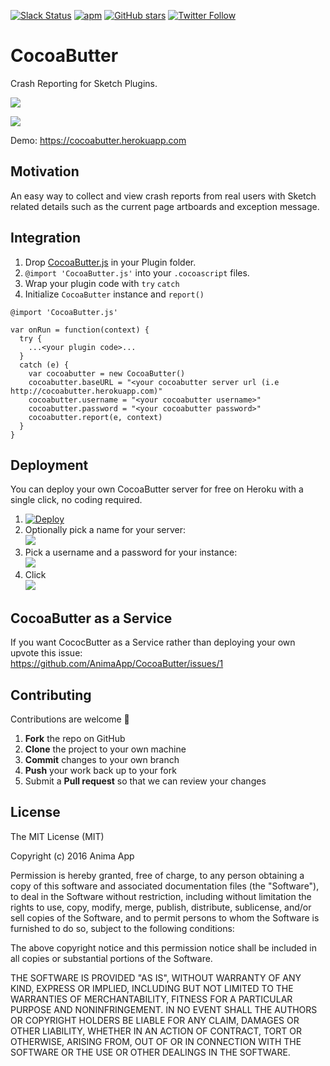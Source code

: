 [![Slack Status](http://slack.animaapp.com/badge.svg)](http://slack.animaapp.com)
[![apm](https://img.shields.io/apm/l/vim-mode.svg?maxAge=2592000)]()
[![GitHub stars](https://img.shields.io/github/stars/animaapp/CocoaButter.svg?style=social&label=Star&maxAge=2592000)](https://github.com/AnimaApp/CocoaButter/stargazers)
[![Twitter Follow](https://img.shields.io/twitter/follow/animaapp.svg?style=social&label=Follow&maxAge=2592000)](https://twitter.com/@animaapp)

# CocoaButter
Crash Reporting for Sketch Plugins.

<kbd>![](https://cl.ly/0I1r0k3l013M/ezgif-1369415000.gif)</kbd>

<kbd>![](https://cl.ly/2j471S1I1m2n/Screen%20Shot%202016-10-01%20at%201.12.20%20PM.png)</kbd>

Demo: https://cocoabutter.herokuapp.com

## Motivation

An easy way to collect and view crash reports from real users with Sketch related details such as the current page artboards and exception message.

## Integration

1. Drop [CocoaButter.js](https://raw.githubusercontent.com/AnimaApp/CocoaButter/master/CocoaButter.js) in your Plugin folder.
2. ```@import 'CocoaButter.js'``` into your `.cocoascript` files.
3. Wrap your plugin code with `try` `catch`
4. Initialize `CocoaButter` instance and `report()`
```
@import 'CocoaButter.js'

var onRun = function(context) {
  try {
    ...<your plugin code>...
  }
  catch (e) {
    var cocoabutter = new CocoaButter()
    cocoabutter.baseURL = "<your cocoabutter server url (i.e http://cocoabutter.herokuapp.com)"
    cocoabutter.username = "<your cocoabutter username>"
    cocoabutter.password = "<your cocoabutter password>"
    cocoabutter.report(e, context)
  }
}
```

## Deployment
You can deploy your own CocoaButter server for free on Heroku with a single click, no coding required.

1. [![Deploy](https://www.herokucdn.com/deploy/button.png)](https://heroku.com/deploy)
2. Optionally pick a name for your server:  
<kbd>![](https://cl.ly/452x3b1z193G/Screen%20Shot%202016-10-01%20at%209.06.38%20AM.png)</kbd>
3. Pick a username and a password for your instance:  
<kbd>![](https://cl.ly/2F2K2b2f3e1Y/Screen%20Shot%202016-10-01%20at%209.06.30%20AM.png)</kbd>
4. Click  
<kbd>![](https://cl.ly/1U2d0V2p2g2q/Screen%20Shot%202016-10-01%20at%209.59.05%20AM.png)</kbd>

## CocoaButter as a Service

If you want CococButter as a Service rather than deploying your own upvote this issue:  
https://github.com/AnimaApp/CocoaButter/issues/1

## Contributing

Contributions are welcome 🎉

 1. **Fork** the repo on GitHub
 2. **Clone** the project to your own machine
 3. **Commit** changes to your own branch
 4. **Push** your work back up to your fork
 5. Submit a **Pull request** so that we can review your changes

## License

The MIT License (MIT)

Copyright (c) 2016 Anima App

Permission is hereby granted, free of charge, to any person obtaining a copy
of this software and associated documentation files (the "Software"), to deal
in the Software without restriction, including without limitation the rights
to use, copy, modify, merge, publish, distribute, sublicense, and/or sell
copies of the Software, and to permit persons to whom the Software is
furnished to do so, subject to the following conditions:

The above copyright notice and this permission notice shall be included in
all copies or substantial portions of the Software.

THE SOFTWARE IS PROVIDED "AS IS", WITHOUT WARRANTY OF ANY KIND, EXPRESS OR
IMPLIED, INCLUDING BUT NOT LIMITED TO THE WARRANTIES OF MERCHANTABILITY,
FITNESS FOR A PARTICULAR PURPOSE AND NONINFRINGEMENT.  IN NO EVENT SHALL THE
AUTHORS OR COPYRIGHT HOLDERS BE LIABLE FOR ANY CLAIM, DAMAGES OR OTHER
LIABILITY, WHETHER IN AN ACTION OF CONTRACT, TORT OR OTHERWISE, ARISING FROM,
OUT OF OR IN CONNECTION WITH THE SOFTWARE OR THE USE OR OTHER DEALINGS IN
THE SOFTWARE.

